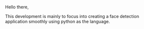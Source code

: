 Hello there, 

This development is mainly to focus into creating a face detection application smoothly using python as the language.
